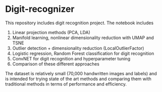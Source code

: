 # Digit-recognizer
This repository includes digit recognition project. The notebook includes 

1. Linear projection methods (PCA, LDA)
2. Manifold learning, nonlinear dimensionality reduction with UMAP and TSNE
3. Outlier detection + dimensionality reduction (LocalOutlierFactor)
4. Logistic regression, Random Forest classification for digit recognition
5. ConvNET for digit recognition and hyperparameter tuning
6. Comparison of these different approaches

The dataset is relatively small (70,000 handwritten images and labels) and is intended for trying state of the art methods and comparing them with traditional methods in terms of performance and efficiency.

